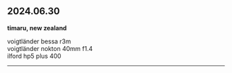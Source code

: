 ## 2024.06.30
**timaru, new zealand**

voigtländer bessa r3m <br>
voigtländer nokton 40mm f1.4 <br>
ilford hp5 plus 400 <br>

---
